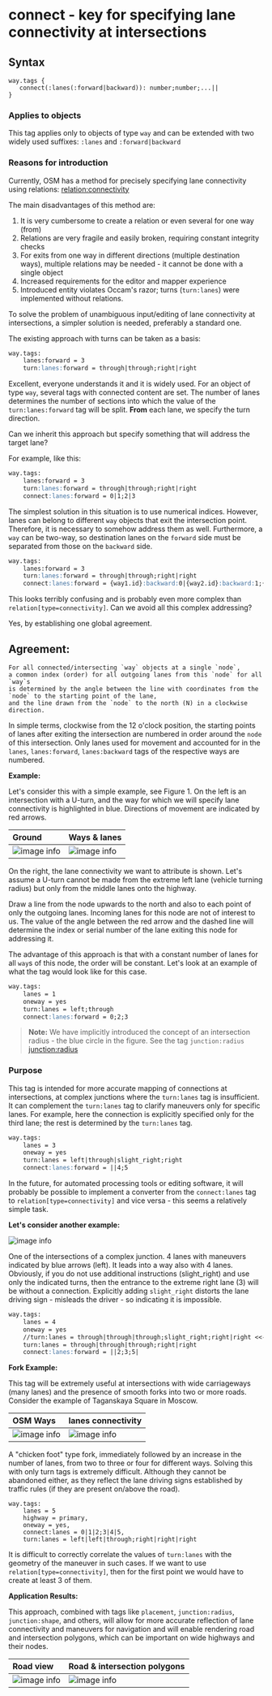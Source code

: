 # connect - key for specifying lane connectivity at intersections

## Syntax
```
way.tags {
   connect(:lanes(:forward|backward)): number;number;...||
}
```

### Applies to objects

This tag applies only to objects of type `way` and can be extended with two widely used suffixes: `:lanes` and `:forward|backward`

### Reasons for introduction
Currently, OSM has a method for precisely specifying lane connectivity using relations: [relation:connectivity](https://wiki.openstreetmap.org/wiki/Relation:connectivity)

The main disadvantages of this method are:

1. It is very cumbersome to create a relation or even several for one way (from)
2. Relations are very fragile and easily broken, requiring constant integrity checks
3. For exits from one way in different directions (multiple destination ways), multiple relations may be needed - it cannot be done with a single object
4. Increased requirements for the editor and mapper experience
5. Introduced entity violates Occam's razor; turns (`turn:lanes`) were implemented without relations.

To solve the problem of unambiguous input/editing of lane connectivity at intersections, a simpler solution is needed, preferably a standard one.

The existing approach with turns can be taken as a basis:

```md
way.tags:
    lanes:forward = 3
    turn:lanes:forward = through|through;right|right
```

Excellent, everyone understands it and it is widely used. For an object of type `way`, several tags with connected content are set. The number of lanes determines the number of sections into which the value of the `turn:lanes:forward` tag will be split. **From** each lane, we specify the turn direction.

Can we inherit this approach but specify something that will address the target lane?

For example, like this:

```md
way.tags:
    lanes:forward = 3
    turn:lanes:forward = through|through;right|right
    connect:lanes:forward = 0|1;2|3
```

The simplest solution in this situation is to use numerical indices. However, lanes can belong to different `way` objects that exit the intersection point. Therefore, it is necessary to somehow address them as well.
Furthermore, a `way` can be two-way, so destination lanes on the `forward` side must be separated from those on the `backward` side.

```md
way.tags:
    lanes:forward = 3
    turn:lanes:forward = through|through;right|right
    connect:lanes:forward = {way1.id}:backward:0|{way2.id}:backward:1;{way3.id}:backward:2|{way3.id}:forward:0
```

This looks terribly confusing and is probably even more complex than `relation[type=connectivity]`.
Can we avoid all this complex addressing?

Yes, by establishing one global agreement.

## Agreement:

```
For all connected/intersecting `way` objects at a single `node`, 
a common index (order) for all outgoing lanes from this `node` for all `way`s 
is determined by the angle between the line with coordinates from the `node` to the starting point of the lane,
and the line drawn from the `node` to the north (N) in a clockwise direction.

```

In simple terms, clockwise from the 12 o'clock position, the starting points of lanes after exiting the intersection are numbered in order around the `node` of this intersection. Only lanes used for movement and accounted for in the `lanes`, `lanes:forward`, `lanes:backward` tags of the respective ways are numbered.

**Example:**

Let's consider this with a simple example, see Figure 1.
On the left is an intersection with a U-turn, and the way for which we will specify lane connectivity is highlighted in blue. Directions of movement are indicated by red arrows.

| Ground               | Ways & lanes |
| :---------------- | :------ |
|![image info](./../ru/img/connect:lanes-img1.1.png) |![image info](./../ru/img/connect:lanes-img1.png) |

On the right, the lane connectivity we want to attribute is shown. Let's assume a U-turn cannot be made from the extreme left lane (vehicle turning radius) but only from the middle lanes onto the highway.

Draw a line from the node upwards to the north and also to each point of only the outgoing lanes. Incoming lanes for this node are not of interest to us.
The value of the angle between the red arrow and the dashed line will determine the index or serial number of the lane exiting this node for addressing it.

The advantage of this approach is that with a constant number of lanes for all `way`s of this node, the order will be constant. Let's look at an example of what the tag would look like for this case.

```md
way.tags:
    lanes = 1
    oneway = yes
    turn:lanes = left;through
    connect:lanes:forward = 0;2;3
```

>**Note:** We have implicitly introduced the concept of an intersection radius - the blue circle in the figure. See the tag `junction:radius` [junction:radius](./node.tags.junction:radius.md)

### Purpose
This tag is intended for more accurate mapping of connections at intersections, at complex junctions where the `turn:lanes` tag is insufficient. It can complement the `turn:lanes` tag to clarify maneuvers only for specific lanes. For example, here the connection is explicitly specified only for the third lane; the rest is determined by the `turn:lanes` tag.

```md
way.tags:
    lanes = 3
    oneway = yes
    turn:lanes = left|through|slight_right;right
    connect:lanes:forward = ||4;5
```

In the future, for automated processing tools or editing software, it will probably be possible to implement a converter from the `connect:lanes` tag to `relation[type=connectivity]` and vice versa - this seems a relatively simple task.

**Let's consider another example:**

![image info](./../ru/img/connect:lanes-img2.png)

One of the intersections of a complex junction. 4 lanes with maneuvers indicated by blue arrows (left). It leads into a way also with 4 lanes. Obviously, if you do not use additional instructions (slight_right) and use only the indicated turns, then the entrance to the extreme right lane (3) will be without a connection. Explicitly adding `slight_right` distorts the lane driving sign - misleads the driver - so indicating it is impossible.

```md
way.tags:
    lanes = 4
    oneway = yes
    //turn:lanes = through|through|through;slight_right;right|right <<-- wrong
    turn:lanes = through|through|through;right|right
    connect:lanes:forward = ||2;3;5|
```

**Fork Example:**

This tag will be extremely useful at intersections with wide carriageways (many lanes) and the presence of smooth forks into two or more roads. Consider the example of Taganskaya Square in Moscow.

| OSM Ways               | lanes connectivity |
| :---------------- | :------ |
|![image info](./../ru/img/connect:lanes-img5.1.png) |![image info](./../ru/img/connect:lanes-img5.2.png) |

A "chicken foot" type fork, immediately followed by an increase in the number of lanes, from two to three or four for different ways. Solving this with only turn tags is extremely difficult. Although they cannot be abandoned either, as they reflect the lane driving signs established by traffic rules (if they are present on/above the road).

```
way.tags:
    lanes = 5
    highway = primary,
    oneway = yes,
    connect:lanes = 0|1|2;3|4|5,
    turn:lanes = left|left|through;right|right|right
```

It is difficult to correctly correlate the values of `turn:lanes` with the geometry of the maneuver in such cases. If we want to use `relation[type=connectivity]`, then for the first point we would have to create at least 3 of them.

**Application Results:**

This approach, combined with tags like `placement`, `junction:radius`, `junction:shape`, and others, will allow for more accurate reflection of lane connectivity and maneuvers for navigation and will enable rendering road and intersection polygons, which can be important on wide highways and their nodes.

| Road view               | Road & intersection polygons |
| :---------------- | :------ |
|![image info](./../ru/img/connect:lanes-img5.3.png) |![image info](./../ru/img/connect:lanes-img5.4.png) |